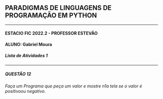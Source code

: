 ## PARADIGMAS DE LINGUAGENS DE PROGRAMAÇÃO EM PYTHON
---
#### ESTACIO FIC 2022.2 - PROFESSOR ESTEVÃO 
#### ALUNO: Gabriel Moura   
##### Lista de Atividades 1
---
##### QUESTÃO 12
###### Faça um Programa que peça um valor e mostre n1a tela se o valor é positivoou negativo.


